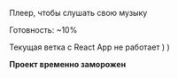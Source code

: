 Плеер, чтобы слушать свою музыку

Готовность: ~10%

Текущая ветка с React App не работает ) )

**Проект временно заморожен**
